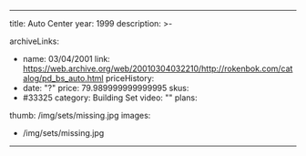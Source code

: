 
---
title: Auto Center
year: 1999
description: >-
  
archiveLinks:
  - name: 03/04/2001
    link: https://web.archive.org/web/20010304032210/http://rokenbok.com/catalog/pd_bs_auto.html
priceHistory:
  - date: "?"
    price: 79.989999999999995
skus:
  - #33325
category: Building Set
video: ""
plans:

thumb: /img/sets/missing.jpg
images:
  -  /img/sets/missing.jpg
---
